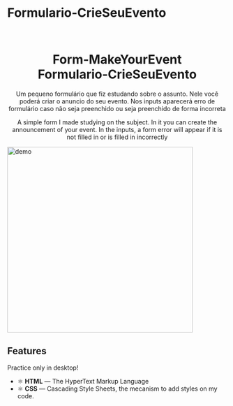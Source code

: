 # Formulario-CrieSeuEvento
<h1 align="center">

<br>
Form-MakeYourEvent<br>
Formulario-CrieSeuEvento
</h1>

<p align="center">Um pequeno formulário que fiz estudando sobre o assunto. 
  Nele você poderá criar o anuncio do seu evento. Nos inputs aparecerá erro de formulário
  caso não seja preenchido ou seja preenchido de forma incorreta</p>
<p align="center">A simple form I made studying on the subject. 
  In it you can create the announcement of your event. In the inputs, a form 
  error will appear if it is not filled in or is filled in incorrectly </p>
<div>
  <img src="https://i.imgur.com/434EgWG.gif" alt="demo" height="425">
</div>

## Features
[//]: # (Add the features of your project here:)
Practice only in desktop!

- ⚛️ **HTML** — The HyperText Markup Language  
- ⚛️ **CSS** — Cascading Style Sheets, the mecanism to add styles on my code.
